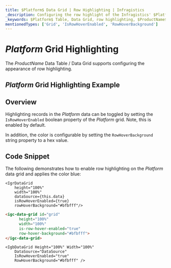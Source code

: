 ```yaml
---
title: $Platform$ Data Grid | Row Highlighting | Infragistics
_description: Configuring the row highlight of the Infragistics' $Platform$ data grid on mouse over. Learn how to configure row highlight for the $ProductName$ table.
_keywords: $Platform$ Table, Data Grid, row highlighting, $ProductName$, Infragistics
mentionedTypes: ['Grid', 'IsRowHoverEnabled', 'RowHoverBackground']
---
```


# $Platform$ Grid Highlighting

The $ProductName$ Data Table / Data Grid supports configuring the appearance of row highlighting.

## $Platform$ Grid Highlighting Example


<code-view style="height: 600px"
           data-demos-base-url="{environment:dvDemosBaseUrl}"
           iframe-src="{environment:dvDemosBaseUrl}/grids/data-grid-row-highlighting"
           alt="$Platform$ Grid Highlighting Example"
           github-src="grids/data-grid/row-highlighting">
</code-view>

<div class="divider--half"></div>

## Overview

Highlighting records in the $Platform$ data can be toggled by setting the `IsRowHoverEnabled` boolean property of the $Platform$ grid. Note, this is enabled by default.

In addition, the color is configurable by setting the `RowHoverBackground` string property to a hex value.

## Code Snippet

The following demonstrates how to enable row highlighting on the $Platform$ data grid and applies the color blue:

```tsx
<IgrDataGrid
    height="100%"
    width="100%"
    dataSource={this.data}
    isRowHoverEnabled={true}
    rowHoverBackground="#bfbfff"/>
```

```html
<igc-data-grid id="grid"
      height="100%"
      width="100%"
      is-row-hover-enabled="true"
      row-hover-background="#bfbfff">
</igc-data-grid>
```

```razor
<IgbDataGrid Height="100%" Width="100%"
    DataSource="DataSource"
    IsRowHoverEnabled="true"
    RowHoverBackground="#bfbfff" />
```